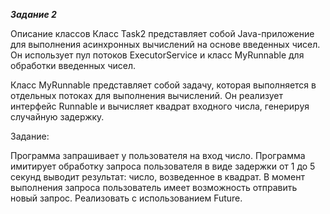 ***Задание 2***

Описание классов
Класс Task2 представляет собой Java-приложение для выполнения асинхронных вычислений на основе введенных чисел.
Он использует пул потоков ExecutorService и класс MyRunnable для обработки введенных чисел.

 Класс MyRunnable представляет собой задачу, которая выполняется в отдельных потоках для выполнения вычислений.
 Он реализует интерфейс Runnable и вычисляет квадрат входного числа, генерируя случайную задержку.
 
Задание:

Программа запрашивает у пользователя на вход число. Программа имитирует обработку запроса пользователя в виде задержки от 1 до 5 секунд выводит результат: число, возведенное в квадрат. В момент выполнения запроса пользователь имеет возможность отправить новый запрос. Реализовать с использованием Future.
